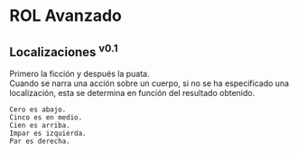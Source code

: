 # ROL Avanzado
## Localizaciones <sup>v0.1</sup>

Primero la ficción y después la puata.  
Cuando se narra una acción sobre un cuerpo, si no se ha especificado una localización, esta se determina en función del resultado obtenido.

```
Cero es abajo.
Cinco es en medio.
Cien es arriba.  
Impar es izquierda.  
Par es derecha.  
```
